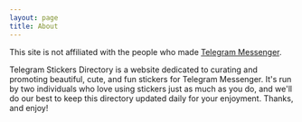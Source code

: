 ```yaml
---
layout: page
title: About
---
```


<div class="message">
  This site is not affiliated with the people who made <a href="https://telegram.org/" target="_blank">Telegram Messenger</a>.
</div>

Telegram Stickers Directory is a website dedicated to curating and promoting beautiful, cute, and fun stickers for Telegram Messenger. It's run by two individuals who love using stickers just as much as you do, and we'll do our best to keep this directory updated daily for your enjoyment. Thanks, and enjoy!
